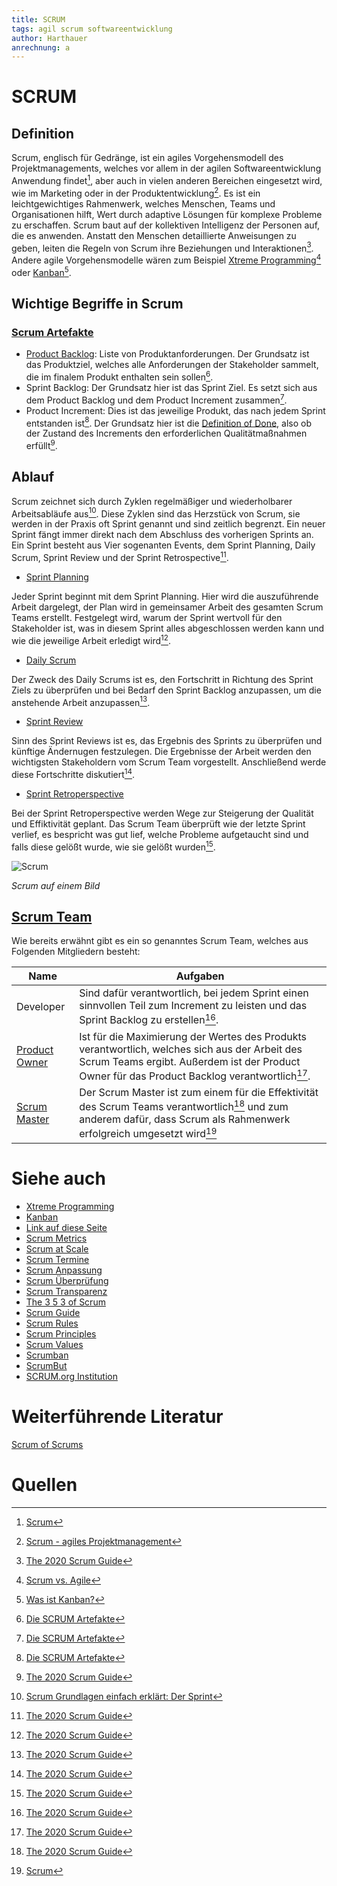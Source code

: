 ```yaml
---
title: SCRUM
tags: agil scrum softwareentwicklung
author: Harthauer
anrechnung: a
---
```



# SCRUM

## Definition

Scrum, englisch für Gedränge, ist ein agiles Vorgehensmodell des Projektmanagements, welches vor allem in der agilen Softwareentwicklung Anwendung findet[^1], aber auch in vielen anderen Bereichen eingesetzt wird, wie im Marketing oder in der Produktentwicklung[^2]. Es ist ein leichtgewichtiges Rahmenwerk, welches Menschen, Teams und Organisationen hilft, Wert durch adaptive Lösungen für komplexe Probleme zu erschaffen. Scrum baut auf der kollektiven Intelligenz der Personen auf, die es anwenden. Anstatt den Menschen detaillierte Anweisungen zu geben, leiten die Regeln von Scrum ihre Beziehungen und Interaktionen[^3]. Andere agile Vorgehensmodelle wären zum Beispiel [Xtreme Programming](https://github.com/ManagingProjectsSuccessfully/ManagingProjectsSuccessfully.github.io/blob/main/kb/Xtreme_Programming.md)[^4] oder [Kanban](https://github.com/ManagingProjectsSuccessfully/ManagingProjectsSuccessfully.github.io/blob/main/kb/Kanban.md)[^5].

## Wichtige Begriffe in Scrum

### [Scrum Artefakte](https://github.com/ManagingProjectsSuccessfully/ManagingProjectsSuccessfully.github.io/blob/main/kb/Scrum_Artefakte.md)

- [Product Backlog](https://github.com/ManagingProjectsSuccessfully/ManagingProjectsSuccessfully.github.io/blob/main/kb/Product_Backlog.md): Liste von Produktanforderungen. Der Grundsatz ist das Produktziel, welches alle Anforderungen der Stakeholder sammelt, die im finalem Produkt enthalten sein sollen[^6].
- Sprint Backlog: Der Grundsatz hier ist das Sprint Ziel. Es setzt sich aus dem Product Backlog und dem Product Increment zusammen[^6].
- Product Increment: Dies ist das jeweilige Produkt, das nach jedem Sprint entstanden ist[^6]. Der Grundsatz hier ist die [Definition of Done](https://github.com/ManagingProjectsSuccessfully/ManagingProjectsSuccessfully.github.io/blob/main/kb/Definition_of_Done.md), also ob der Zustand des Increments den erforderlichen Qualitätmaßnahmen erfüllt[^3].

## Ablauf

Scrum zeichnet sich durch Zyklen regelmäßiger und wiederholbarer Arbeitsabläufe aus[^7]. Diese Zyklen sind das Herzstück von Scrum, sie werden in der Praxis oft Sprint genannt und sind zeitlich begrenzt. Ein neuer Sprint fängt immer direkt nach dem Abschluss des vorherigen Sprints an. Ein Sprint besteht aus Vier sogenanten Events, dem Sprint Planning, Daily Scrum, Sprint Review und der Sprint Retrospective[^3].

-	[Sprint Planning](https://github.com/ManagingProjectsSuccessfully/ManagingProjectsSuccessfully.github.io/blob/main/kb/Sprint_Planning.md)

Jeder Sprint beginnt mit dem Sprint Planning. Hier wird die auszuführende Arbeit dargelegt, der Plan wird in gemeinsamer Arbeit des gesamten Scrum Teams erstellt. Festgelegt wird, warum der Sprint wertvoll für den Stakeholder ist, was in diesem Sprint alles abgeschlossen werden kann und wie die jeweilige Arbeit erledigt wird[^3]. 

-	[Daily Scrum](https://github.com/ManagingProjectsSuccessfully/ManagingProjectsSuccessfully.github.io/blob/main/kb/Daily_Scrum.md)

Der Zweck des Daily Scrums ist es, den Fortschritt in Richtung des Sprint Ziels zu überprüfen und bei Bedarf den Sprint Backlog anzupassen, um die anstehende Arbeit anzupassen[^3].

-	[Sprint Review](https://github.com/ManagingProjectsSuccessfully/ManagingProjectsSuccessfully.github.io/blob/main/kb/Sprint_Review.md)

Sinn des Sprint Reviews ist es, das Ergebnis des Sprints zu überprüfen und künftige Ändernugen festzulegen. Die Ergebnisse der Arbeit werden den wichtigsten Stakeholdern vom Scrum Team vorgestellt. Anschließend werde diese Fortschritte diskutiert[^3].

-	[Sprint Retroperspective](https://github.com/ManagingProjectsSuccessfully/ManagingProjectsSuccessfully.github.io/blob/main/kb/Retrospective.md)

Bei der Sprint Retroperspective werden Wege zur Steigerung der Qualität und Effiktivität geplant. Das Scrum Team überprüft wie der letzte Sprint verlief, es bespricht was gut lief, welche Probleme aufgetaucht sind und falls diese gelößt wurde, wie sie gelößt wurden[^3]. 

![Scrum](https://github.com/Harthauer/ManagingProjectsSuccessfully.github.io/blob/main/scrumbum.PNG)

*Scrum auf einem Bild*


## [Scrum Team](https://github.com/ManagingProjectsSuccessfully/ManagingProjectsSuccessfully.github.io/blob/main/kb/Rollen_Scrum.md)

Wie bereits erwähnt gibt es ein so genanntes Scrum Team, welches aus Folgenden Mitgliedern besteht:

| Name  | Aufgaben |
| ------------- | ------------- |
| Developer  | Sind dafür verantwortlich, bei jedem Sprint einen sinnvollen Teil zum Increment zu leisten und das Sprint Backlog zu erstellen[^3]. |
| [Product Owner](https://github.com/ManagingProjectsSuccessfully/ManagingProjectsSuccessfully.github.io/blob/main/kb/Product_Owner.md) | Ist für die Maximierung der Wertes des Produkts verantwortlich, welches sich aus der Arbeit des Scrum Teams ergibt. Außerdem ist der Product Owner für das Product Backlog verantwortlich[^3].  |
| [Scrum Master](https://github.com/ManagingProjectsSuccessfully/ManagingProjectsSuccessfully.github.io/blob/main/kb/Scrum_Master.md) | Der Scrum Master ist zum einem für die Effektivität des Scrum Teams verantwortlich[^3] und zum anderem dafür, dass Scrum als Rahmenwerk erfolgreich umgesetzt wird[^1]  |










# Siehe auch

* [Xtreme Programming](https://github.com/ManagingProjectsSuccessfully/ManagingProjectsSuccessfully.github.io/blob/main/kb/Xtreme_Programming.md)
* [Kanban](https://github.com/ManagingProjectsSuccessfully/ManagingProjectsSuccessfully.github.io/blob/main/kb/Kanban.md)
* [Link auf diese Seite](SCRUM.md)
* [Scrum Metrics](https://github.com/ManagingProjectsSuccessfully/ManagingProjectsSuccessfully.github.io/blob/main/kb/Scrum_Metrics.md)
* [Scrum at Scale](https://github.com/ManagingProjectsSuccessfully/ManagingProjectsSuccessfully.github.io/blob/main/kb/Scrum_at_Scale.md)
* [Scrum Termine](https://github.com/ManagingProjectsSuccessfully/ManagingProjectsSuccessfully.github.io/blob/main/kb/Scrum_Termine.md)
* [Scrum Anpassung](https://github.com/ManagingProjectsSuccessfully/ManagingProjectsSuccessfully.github.io/blob/main/kb/Scrum_Anpassung.md)
* [Scrum Überprüfung](https://github.com/ManagingProjectsSuccessfully/ManagingProjectsSuccessfully.github.io/blob/main/kb/Scrum_Ueberpruefung.md)
* [Scrum Transparenz](https://github.com/ManagingProjectsSuccessfully/ManagingProjectsSuccessfully.github.io/blob/main/kb/Scrum_Transparenz.md)
* [The 3 5 3 of Scrum](https://github.com/ManagingProjectsSuccessfully/ManagingProjectsSuccessfully.github.io/blob/main/kb/The_3_5_3_of_Scrum.md)
* [Scrum Guide](https://github.com/ManagingProjectsSuccessfully/ManagingProjectsSuccessfully.github.io/blob/main/kb/Scrum_Guide.md)
* [Scrum Rules](https://github.com/ManagingProjectsSuccessfully/ManagingProjectsSuccessfully.github.io/blob/main/kb/Scrum_Rules.md)
* [Scrum Principles](https://github.com/ManagingProjectsSuccessfully/ManagingProjectsSuccessfully.github.io/blob/main/kb/Scrum_Principles.md)
* [Scrum Values](https://github.com/ManagingProjectsSuccessfully/ManagingProjectsSuccessfully.github.io/blob/main/kb/Scrum_Values.md)
* [Scrumban](https://github.com/ManagingProjectsSuccessfully/ManagingProjectsSuccessfully.github.io/blob/main/kb/SCRUMBAN.md)
* [ScrumBut](https://github.com/ManagingProjectsSuccessfully/ManagingProjectsSuccessfully.github.io/blob/main/kb/SCRUM_but.md)
* [SCRUM.org Institution](https://github.com/ManagingProjectsSuccessfully/ManagingProjectsSuccessfully.github.io/blob/main/kb/SCRUM_org_Institution.md)


# Weiterführende Literatur

[Scrum of Scrums](https://www.atlassian.com/de/agile/scrum/scrum-of-scrums)

# Quellen

[^1]: [Scrum](https://de.wikipedia.org/wiki/Scrum)
[^2]: [Scrum - agiles Projektmanagement](https://bird-digital.de/scrum/)
[^3]: [The 2020 Scrum Guide](https://scrumguides.org/scrum-guide.html)
[^4]: [Scrum vs. Agile](https://agilescrumgroup.de/scrum-vs-agile/)
[^5]: [Was ist Kanban?](https://www.it-agile.de/agiles-wissen/kanban/was-ist-kanban/#:~:text=Kanban%20ist%20eine%20agile%20Methode,f%C3%BCr%20jede%20einzelne%20Ma%C3%9Fnahme%20reduziert.)
[^6]: [Die SCRUM Artefakte](https://www.mitsm.de/wissen/scrum-wissen/die-scrum-artefakte/)
[^7]: [Scrum Grundlagen einfach erklärt: Der Sprint](https://www.inloox.de/unternehmen/blog/artikel/scrum-grundlagen-einfach-erklaert-der-sprint/)
